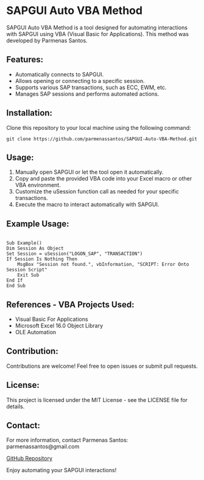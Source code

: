 <!DOCTYPE html>
<html lang="en">
<head>
    <meta charset="UTF-8">
    <meta name="viewport" content="width=device-width, initial-scale=1.0">
</head>
<body>

<h1>SAPGUI Auto VBA Method</h1>

<p>SAPGUI Auto VBA Method is a tool designed for automating interactions with 
SAPGUI using VBA (Visual Basic for Applications). This method was developed by Parmenas Santos.</p>

<h2>Features:</h2>
<ul>
    <li>Automatically connects to SAPGUI.</li>
    <li>Allows opening or connecting to a specific session.</li>
    <li>Supports various SAP transactions, such as ECC, EWM, etc.</li>
    <li>Manages SAP sessions and performs automated actions.</li>
</ul>

<h2>Installation:</h2>
<p>Clone this repository to your local machine using the following command:</p>

<pre><code>git clone https://github.com/parmenassantos/SAPGUI-Auto-VBA-Method.git</code></pre>

<h2>Usage:</h2>
<ol>
    <li>Manually open SAPGUI or let the tool open it automatically.</li>
    <li>Copy and paste the provided VBA code into your Excel macro or other VBA environment.</li>
    <li>Customize the uSession function call as needed for your specific transactions.</li>
    <li>Execute the macro to interact automatically with SAPGUI.</li>
</ol>

<h2>Example Usage:</h2>
<pre><code>
Sub Example()
Dim Session As Object
Set Session = uSession("LOGON_SAP", "TRANSACTION")
If Session Is Nothing Then
    MsgBox "Session not found.", vbInformation, "SCRIPT: Error Onto Session Script"
    Exit Sub
End If
End Sub
</code></pre>

<h2>References - VBA Projects Used:</h2>
<ul>
    <li>Visual Basic For Applications</li>
    <li>Microsoft Excel 16.0 Object Library</li>
    <li>OLE Automation</li>
</ul>

<h2>Contribution:</h2>
<p>Contributions are welcome! Feel free to open issues or submit pull requests.</p>

<h2>License:</h2>
<p>This project is licensed under the MIT License - see the LICENSE file for details.</p>

<h2>Contact:</h2>
<p>For more information, contact Parmenas Santos: parmenassantos@gmail.com</p>

<a href="https://github.com/parmenassantos/SAPGUI-Auto-VBA-Method.git">GitHub Repository</a>

<p>Enjoy automating your SAPGUI interactions!</p>

</body>
</html>
